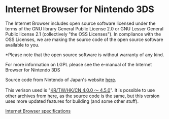 # Internet Browser for Nintendo 3DS

The Internet Browser includes open source software licensed under the terms of the GNU library General Public License 2.0 or GNU Lesser General Public license 2.1 (collectively "the OSS Licenses"). In compliance with the OSS Licenses, we are making the source code of the open source software available to you.

*Please note that the open source software is without warranty of any kind.

For more information on LGPL please see the e-manual of the Internet Browser for Nintendo 3DS 

Source code from Nintendo of Japan's website [here](https://www.nintendo.co.jp/support/oss/index.html).

This verison used is "[KR/TW/HK/CN 4.0.0 ～ 4.5.0](https://www.nintendo.co.jp/support/oss/data/3DS_InternetBrowser_OpenSources_KR_TW_HK_CN_4.0.0-4.5.0.zip)". It is possible to use other archives from [here](https://web.archive.org/web/20140122162134/http://www.nintendo.com/3ds/internetbrowser/sourcecode/), as the source code is the same, but this version uses more updated features for building (and some other stuff).

[Internet Browser specifications](http://www.nintendo.com/3ds/internetbrowser/specs)
